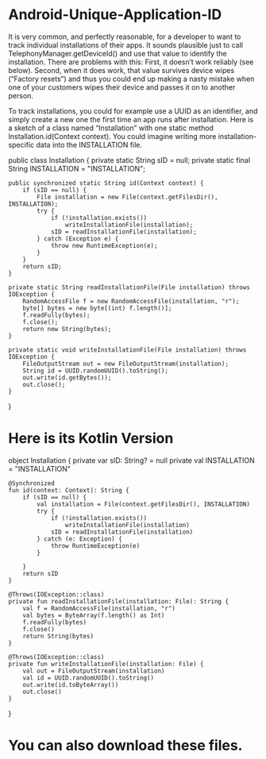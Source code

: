 # Android-Unique-Application-ID
It is very common, and perfectly reasonable, for a developer to want to track individual installations of their apps. It sounds plausible just to call TelephonyManager.getDeviceId() and use that value to identify the installation. There are problems with this: First, it doesn’t work reliably (see below). Second, when it does work, that value survives device wipes (“Factory resets”) and thus you could end up making a nasty mistake when one of your customers wipes their device and passes it on to another person.

To track installations, you could for example use a UUID as an identifier, and simply create a new one the first time an app runs after installation. Here is a sketch of a class named “Installation” with one static method Installation.id(Context context). You could imagine writing more installation-specific data into the INSTALLATION file.



public class Installation {
    private static String sID = null;
    private static final String INSTALLATION = "INSTALLATION";

    public synchronized static String id(Context context) {
        if (sID == null) {  
            File installation = new File(context.getFilesDir(), INSTALLATION);
            try {
                if (!installation.exists())
                    writeInstallationFile(installation);
                sID = readInstallationFile(installation);
            } catch (Exception e) {
                throw new RuntimeException(e);
            }
        }
        return sID;
    }

    private static String readInstallationFile(File installation) throws IOException {
        RandomAccessFile f = new RandomAccessFile(installation, "r");
        byte[] bytes = new byte[(int) f.length()];
        f.readFully(bytes);
        f.close();
        return new String(bytes);
    }

    private static void writeInstallationFile(File installation) throws IOException {
        FileOutputStream out = new FileOutputStream(installation);
        String id = UUID.randomUUID().toString();
        out.write(id.getBytes());
        out.close();
    }
}

# Here is its Kotlin Version

object Installation {
    private var sID: String? = null
    private val INSTALLATION = "INSTALLATION"

    @Synchronized
    fun id(context: Context): String {
        if (sID == null) {
            val installation = File(context.getFilesDir(), INSTALLATION)
            try {
                if (!installation.exists())
                    writeInstallationFile(installation)
                sID = readInstallationFile(installation)
            } catch (e: Exception) {
                throw RuntimeException(e)
            }

        }
        return sID
    }

    @Throws(IOException::class)
    private fun readInstallationFile(installation: File): String {
        val f = RandomAccessFile(installation, "r")
        val bytes = ByteArray(f.length() as Int)
        f.readFully(bytes)
        f.close()
        return String(bytes)
    }

    @Throws(IOException::class)
    private fun writeInstallationFile(installation: File) {
        val out = FileOutputStream(installation)
        val id = UUID.randomUUID().toString()
        out.write(id.toByteArray())
        out.close()
    }
}

# You can also download these files.
